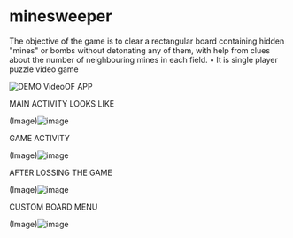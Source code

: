 # minesweeper
The objective of the game is to clear a rectangular board containing hidden "mines" or bombs without detonating any of them, with help from clues about the number of neighbouring mines in each field.  • It is single player puzzle video game 




![DEMO VideoOF APP](https://user-images.githubusercontent.com/83871515/193423131-c0268bab-9ada-4645-9c06-695393435040.gif)

MAIN ACTIVITY LOOKS LIKE

(Image)![image](https://user-images.githubusercontent.com/83871515/193422525-518e2595-03d4-42cf-a145-783a373955e2.png)

GAME ACTIVITY 

(Image)![image](https://user-images.githubusercontent.com/83871515/193422579-0bea9c67-aed7-4d77-ab2c-49a20b0944d3.png)

AFTER LOSSING THE GAME

(Image)![image](https://user-images.githubusercontent.com/83871515/193422609-715b6c37-6175-4019-8def-6e4dd6413922.png)

CUSTOM BOARD MENU
 
 (Image)![image](https://user-images.githubusercontent.com/83871515/193422619-91e83811-100d-4940-b5d1-7d64cfca9682.png)
